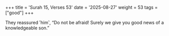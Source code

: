 +++
title = 'Surah 15, Verses 53'
date = '2025-08-27'
weight = 53
tags = ["good"]
+++

They reassured ˹him˺, “Do not be afraid! Surely we give you good news of a knowledgeable son.”